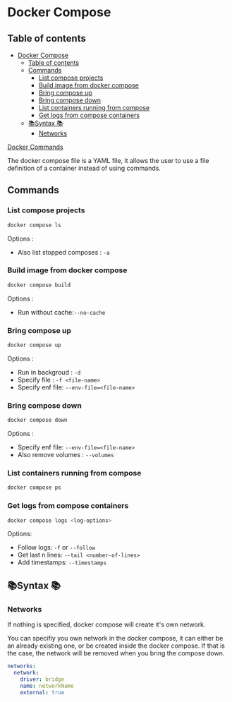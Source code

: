 # Docker Compose

## Table of contents

- [Docker Compose](#docker-compose)
  - [Table of contents](#table-of-contents)
  - [Commands](#commands)
    - [List compose projects](#list-compose-projects)
    - [Build image from docker compose](#build-image-from-docker-compose)
    - [Bring compose up](#bring-compose-up)
    - [Bring compose down](#bring-compose-down)
    - [List containers running from compose](#list-containers-running-from-compose)
    - [Get logs from compose containers](#get-logs-from-compose-containers)
  - [📚Syntax 📚](#syntax-)
    - [Networks](#networks)

[Docker Commands](Docker_Commands.md#docker-commands)

The docker compose file is a YAML file, it allows the user to use a file definition of a container instead of using commands.

## Commands

### List compose projects

```bash
docker compose ls
```

Options :

- Also list stopped composes : ``-a``

### Build image from docker compose

```bash
docker compose build
```

Options :

- Run without cache:`--no-cache`

### Bring compose up

```bash
docker compose up
```

Options :

- Run in backgroud : ``-d``
- Specify file : ``-f <file-name>``
- Specify enf file: `--env-file=<file-name>`

### Bring compose down

```bash
docker compose down
```

Options :

- Specify enf file: `--env-file=<file-name>`
- Also remove volumes : ``--volumes``

### List containers running from compose

```bash
docker compose ps
```

### Get logs from compose containers

```bash
docker compose logs <log-options>
```

Options:

- Follow logs: `-f` or `--follow`
- Get last n lines: `--tail <number-of-lines>`
- Add timestamps: `--timestamps`
## 📚Syntax 📚

### Networks

If nothing is specified, docker compose will create it's own network.

You can specifiy you own network in the docker compose, it can either be an already existing one, or be created inside the docker compose.
If that is the case, the network will be removed when you bring the compose down.

```yaml
networks:
  network:
    driver: bridge
    name: networkName
    external: true
```
